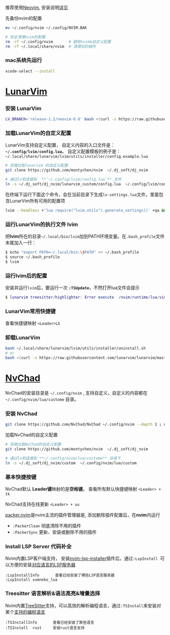 推荐使用[Neovim](https://github.com/neovim/neovim), 安装说明[详见](https://github.com/montychen/nvim/blob/main/Vim_%E5%BF%AB%E9%80%9F%E5%85%A5%E9%97%A8.md)

先备份nvim的配置 
```bash
mv ~/.config/nvim ~/.config/NVIM.BAK

# 完全清理nvim的配置
rm -rf ~/.config/nvim       # 删除nvim&自定义配置
rm -rf ~/.local/share/nvim  # 清理旧的插件

```

### mac系统先运行
```bash
xcode-select --install
```
# [LunarVim](https://github.com/LunarVim/LunarVim)

### 安装 LunarVim
```bash
LV_BRANCH='release-1.2/neovim-0.8' bash <(curl -s https://raw.githubusercontent.com/lunarvim/lunarvim/master/utils/installer/install.sh)
```
### 加载LunarVim的自定义配置

LunarVim支持自定义配置， 自定义内容的入口文件是： **`~/.config/lvim/config.lua`**。
自定义配置模板的例子是： `~/.local/share/lunarvim/lvim/utils/installer/config.example.lua`
```bash
# 克隆拉取lunarvim 的自定义配置
git clone https://github.com/montychen/nvim  ~/.dj_soft/dj_nvim

# 通过ln软连接到  **`~/.config/lvim/config.lua`** 文件
ln -s ~/.dj_soft/dj_nvim/lunarvim_custom/config.lua  ~/.config/lvim/config.lua 
```

在终端下运行下面这个命令，会在当前目录下生成`lv-settings.lua`文件，里面包含LunarVim所有可用的配置项
```bash
lvim --headless +'lua require("lvim.utils").generate_settings()' +qa && sort -o lv-settings.lua{,}
```

### 运行LunarVim的执行文件 lvim 
把**lvim**所在的目录`~/.local/bin/lvim`加到PATH环境变量。在`.bash_profile`文件末尾加入一行：
```bash
$ echo "export PATH=~/.local/bin:\$PATH" >> ~/.bash_profile
$ source ~/.bash_profile
$ lvim
```
### 运行lvim后的配置
安装并运行`lvim`后，要运行一次 **`:TSUpdate`**，不然打开lua文件会提示
```lua
$ lunarvim treesitter/highlighter: Error execute  /nvim/runtime/lua/vim/treesitter/query.lua. invalid node type ....
```

### LunarVim常用快捷键
查看快捷键映射 `<Leader>Lk`


### 卸载LunarVim
```bash
bash ~/.local/share/lunarvim/lvim/utils/installer/uninstall.sh
# or
bash <(curl -s https://raw.githubusercontent.com/lunarvim/lunarvim/master/utils/installer/uninstall.sh)
```

# [NvChad](https://github.com/NvChad/NvChad)
NvChad的安装目录是 `~/.config/nvim` , 支持自定义，自定义的内容都在`~/.config/nvim/lua/custome` 目录。
    

### 安装 NvChad 

```bash
git clone https://github.com/NvChad/NvChad ~/.config/nvim --depth 1 ; nvim
```

加载NvChad的自定义配置
```bash
# 克隆拉取NvChad的自定义配置
git clone https://github.com/montychen/nvim  ~/.dj_soft/dj_nvim

# 通过ln软连接到 **~/.config/nvim/lua/custome** 目录下
ln -s ~/.dj_soft/dj_nvim/custom  ~/.config/nvim/lua/custom

```

### 基本快捷按键
NvChad默认 **Leader键**映射的是**空格键**。 查看所有默认快捷键映射 `<Leader> + tk `

NvChad支持在线更新 `<Leader> + uu`


[packer.nvim](https://github.com/wbthomason/packer.nvim)是nvim主流的插件管理器是, 添加删除插件配置后，在**nvim**内运行
- `:PackerClean` 彻底清除不用的插件
- `:PackerSync` 更新、安装或删除不用的插件


### Install LSP Server 代码补全

Nvim内置LSP客户端支持， 安装[nvim-lsp-installer](https://github.com/williamboman/nvim-lsp-installer)插件后，通过`:LspInstall `可以方便的安装[对应语言的LSP服务器](https://github.com/neovim/nvim-lspconfig/blob/master/doc/server_configurations.md)
```
:LspInstallInfo       查看已经安装了哪些LSP语言服务器
:LspInstall sumneko_lua 
```

### Treesitter 语言解析&语法高亮&增量选择
Nvim内置[TreeSitter](https://github.com/nvim-treesitter/nvim-treesitter)支持，可以高效的解析编程语言，通过`:TSInstall`来安装对某个[支持的编程语言](https://github.com/nvim-treesitter/nvim-treesitter#supported-languages)
```
:TSInstallInfo       查看已经安装了那些语言
:TSInstall  rust     安装rust语言支持
```



